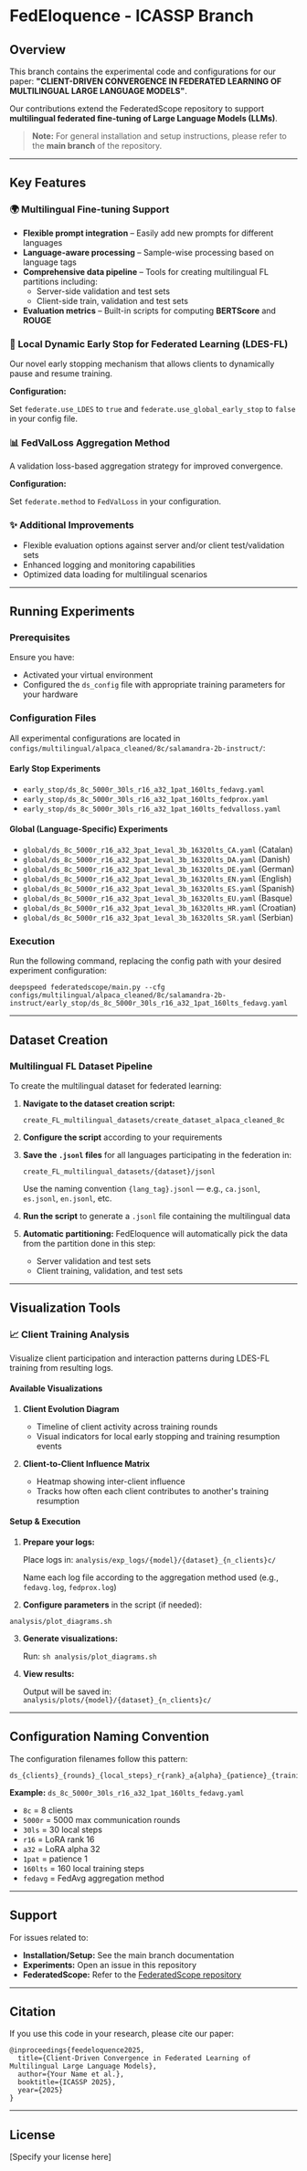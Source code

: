 # FedEloquence - ICASSP Branch

## Overview

This branch contains the experimental code and configurations for our paper: **"CLIENT-DRIVEN CONVERGENCE IN FEDERATED LEARNING OF MULTILINGUAL LARGE LANGUAGE MODELS"**.

Our contributions extend the FederatedScope repository to support **multilingual federated fine-tuning of Large Language Models (LLMs)**.

> **Note:** For general installation and setup instructions, please refer to the **main branch** of the repository.

---

## Key Features

### 🌍 Multilingual Fine-tuning Support

- **Flexible prompt integration** – Easily add new prompts for different languages
- **Language-aware processing** – Sample-wise processing based on language tags
- **Comprehensive data pipeline** – Tools for creating multilingual FL partitions including:
  - Server-side validation and test sets
  - Client-side train, validation and test sets
- **Evaluation metrics** – Built-in scripts for computing **BERTScore** and **ROUGE**

### 🎯 Local Dynamic Early Stop for Federated Learning (LDES-FL)

Our novel early stopping mechanism that allows clients to dynamically pause and resume training.

**Configuration:**

Set `federate.use_LDES` to `true` and `federate.use_global_early_stop` to `false` in your config file.

### 📊 FedValLoss Aggregation Method

A validation loss-based aggregation strategy for improved convergence.

**Configuration:**

Set `federate.method` to `FedValLoss` in your configuration.

### ✨ Additional Improvements

- Flexible evaluation options against server and/or client test/validation sets
- Enhanced logging and monitoring capabilities
- Optimized data loading for multilingual scenarios

---

## Running Experiments

### Prerequisites

Ensure you have:
- Activated your virtual environment
- Configured the `ds_config` file with appropriate training parameters for your hardware

### Configuration Files

All experimental configurations are located in `configs/multilingual/alpaca_cleaned/8c/salamandra-2b-instruct/`:

#### Early Stop Experiments
- `early_stop/ds_8c_5000r_30ls_r16_a32_1pat_160lts_fedavg.yaml`
- `early_stop/ds_8c_5000r_30ls_r16_a32_1pat_160lts_fedprox.yaml`
- `early_stop/ds_8c_5000r_30ls_r16_a32_1pat_160lts_fedvalloss.yaml`

#### Global (Language-Specific) Experiments
- `global/ds_8c_5000r_r16_a32_3pat_1eval_3b_16320lts_CA.yaml` (Catalan)
- `global/ds_8c_5000r_r16_a32_3pat_1eval_3b_16320lts_DA.yaml` (Danish)
- `global/ds_8c_5000r_r16_a32_3pat_1eval_3b_16320lts_DE.yaml` (German)
- `global/ds_8c_5000r_r16_a32_3pat_1eval_3b_16320lts_EN.yaml` (English)
- `global/ds_8c_5000r_r16_a32_3pat_1eval_3b_16320lts_ES.yaml` (Spanish)
- `global/ds_8c_5000r_r16_a32_3pat_1eval_3b_16320lts_EU.yaml` (Basque)
- `global/ds_8c_5000r_r16_a32_3pat_1eval_3b_16320lts_HR.yaml` (Croatian)
- `global/ds_8c_5000r_r16_a32_3pat_1eval_3b_16320lts_SR.yaml` (Serbian)

### Execution

Run the following command, replacing the config path with your desired experiment configuration:

    deepspeed federatedscope/main.py --cfg configs/multilingual/alpaca_cleaned/8c/salamandra-2b-instruct/early_stop/ds_8c_5000r_30ls_r16_a32_1pat_160lts_fedavg.yaml

---

## Dataset Creation

### Multilingual FL Dataset Pipeline

To create the multilingual dataset for federated learning:

1. **Navigate to the dataset creation script:**
   
   `create_FL_multilingual_datasets/create_dataset_alpaca_cleaned_8c`

2. **Configure the script** according to your requirements

3. **Save the `.jsonl` files** for all languages participating in the federation in:

   `create_FL_multilingual_datasets/{dataset}/jsonl`

   Use the naming convention `{lang_tag}.jsonl` — e.g., `ca.jsonl`, `es.jsonl`, `en.jsonl`, etc.

4. **Run the script** to generate a `.jsonl` file containing the multilingual data

5. **Automatic partitioning:** FedEloquence will automatically pick the data from the partition done in this step:
   - Server validation and test sets
   - Client training, validation, and test sets

---

## Visualization Tools

### 📈 Client Training Analysis

Visualize client participation and interaction patterns during LDES-FL training from resulting logs.

#### Available Visualizations

1. **Client Evolution Diagram**
   - Timeline of client activity across training rounds
   - Visual indicators for local early stopping and training resumption events

2. **Client-to-Client Influence Matrix**
   - Heatmap showing inter-client influence
   - Tracks how often each client contributes to another's training resumption

#### Setup & Execution

1. **Prepare your logs:**
   
   Place logs in: `analysis/exp_logs/{model}/{dataset}_{n_clients}c/`
   
   Name each log file according to the aggregation method used (e.g., `fedavg.log`, `fedprox.log`)

2. **Configure parameters** in the script (if needed):

  `analysis/plot_diagrams.sh`

3. **Generate visualizations:**
   
   Run: `sh analysis/plot_diagrams.sh`

4. **View results:**
   
   Output will be saved in: `analysis/plots/{model}/{dataset}_{n_clients}c/`

---

## Configuration Naming Convention

The configuration filenames follow this pattern:

    ds_{clients}_{rounds}_{local_steps}_r{rank}_a{alpha}_{patience}_{training_steps}_{method}.yaml

**Example:** `ds_8c_5000r_30ls_r16_a32_1pat_160lts_fedavg.yaml`
- `8c` = 8 clients
- `5000r` = 5000 max communication rounds
- `30ls` = 30 local steps
- `r16` = LoRA rank 16
- `a32` = LoRA alpha 32
- `1pat` = patience 1
- `160lts` = 160 local training steps
- `fedavg` = FedAvg aggregation method

---

## Support

For issues related to:
- **Installation/Setup:** See the main branch documentation
- **Experiments:** Open an issue in this repository
- **FederatedScope:** Refer to the [FederatedScope repository](https://github.com/alibaba/FederatedScope)

---

## Citation

If you use this code in your research, please cite our paper:

    @inproceedings{feedeloquence2025,
      title={Client-Driven Convergence in Federated Learning of Multilingual Large Language Models},
      author={Your Name et al.},
      booktitle={ICASSP 2025},
      year={2025}
    }

---

## License

[Specify your license here]